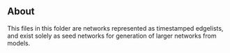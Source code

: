 ## About

This files in this folder are networks represented as timestamped edgelists, and exist solely as seed networks for generation of larger networks from 
models. 